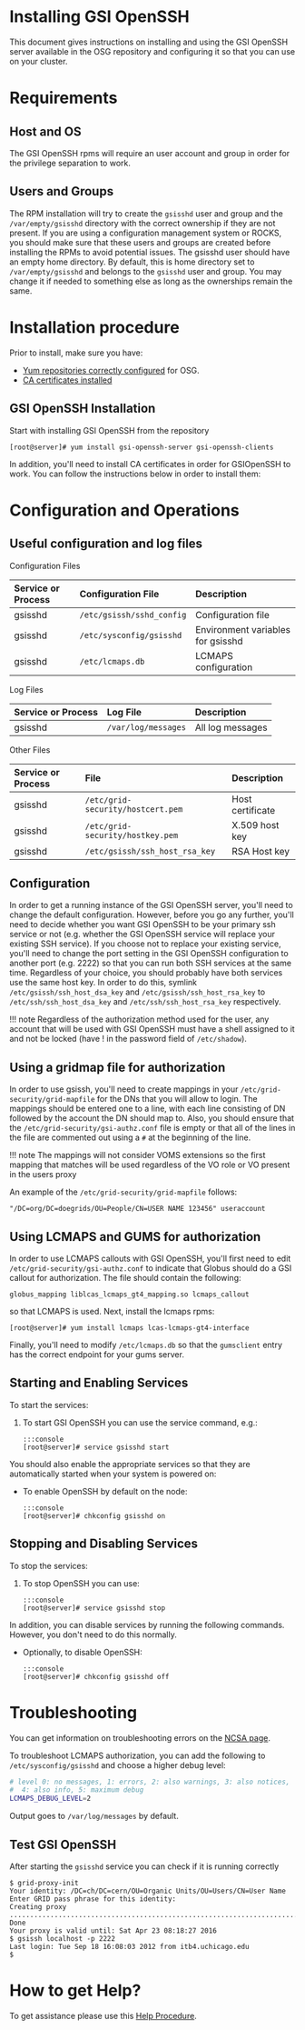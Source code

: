 Installing GSI OpenSSH
======================

This document gives instructions on installing and using the GSI OpenSSH server available in the OSG repository and configuring it so that you can use on your cluster.

Requirements
============

Host and OS
-----------

The GSI OpenSSH rpms will require an user account and group in order for the privilege separation to work.

Users and Groups
----------------

The RPM installation will try to create the `gsisshd` user and group and the `/var/empty/gsisshd` directory with the correct ownership if they are not present. If you are using a configuration management system or ROCKS, you should make sure that these users and groups are created before installing the RPMs to avoid potential issues. The gsisshd user should have an empty home directory. By default, this is home directory set to `/var/empty/gsisshd` and belongs to the `gsisshd` user and group. You may change it if needed to something else as long as the ownerships remain the same.


Installation procedure
======================

Prior to install, make sure you have:
* [Yum repositories correctly configured](../common/yum.md) for OSG.
* [CA certificates installed](../common/ca.md)

GSI OpenSSH Installation
------------------------

Start with installing GSI OpenSSH from the repository

``` console
[root@server]# yum install gsi-openssh-server gsi-openssh-clients
```

In addition, you'll need to install CA certificates in order for GSIOpenSSH to work. You can follow the instructions below in order to install them:

Configuration and Operations
============================

Useful configuration and log files
----------------------------------

Configuration Files

| Service or Process | Configuration File        | Description                       |
|:-------------------|:--------------------------|:----------------------------------|
| gsisshd            | `/etc/gsissh/sshd_config` | Configuration file                |
| gsisshd            | `/etc/sysconfig/gsisshd`  | Environment variables for gsisshd |
| gsisshd            | `/etc/lcmaps.db`          | LCMAPS configuration              |

Log Files

| Service or Process | Log File            | Description      |
|:-------------------|:--------------------|:-----------------|
| gsisshd            | `/var/log/messages` | All log messages |

Other Files

| Service or Process | File                              | Description      |
|:-------------------|:----------------------------------|:-----------------|
| gsisshd            | `/etc/grid-security/hostcert.pem` | Host certificate |
| gsisshd            | `/etc/grid-security/hostkey.pem`  | X.509 host key   |
| gsisshd            | `/etc/gsissh/ssh_host_rsa_key`    | RSA Host key     |

Configuration
-------------
In order to get a running instance of the GSI OpenSSH server, you'll
need to change the default configuration. However, before you go any
further, you'll need to decide whether you want GSI OpenSSH to be your 
primary ssh service or not (e.g. whether the GSI OpenSSH service will 
replace your existing SSH service). If you choose not to replace your 
existing service, you'll need to change the port setting in the GSI 
OpenSSH configuration to another port (e.g. 2222) so that you can run 
both SSH services at the same time. Regardless of your choice, you 
should probably have both services use the same host key. In order 
to do this, symlink `/etc/gsissh/ssh_host_dsa_key` and `/etc/gsissh/ssh_host_rsa_key` 
to `/etc/ssh/ssh_host_dsa_key` and `/etc/ssh/ssh_host_rsa_key` respectively. 

!!! note
    Regardless of the authorization method used for the user, any 
    account that will be used with GSI OpenSSH must have a shell 
    assigned to it and not be locked (have ! in the password field of `/etc/shadow`).

Using a gridmap file for authorization
--------------------------------------

In order to use gsissh, you'll need to create mappings in your 
`/etc/grid-security/grid-mapfile` for the DNs that you will 
allow to login. The mappings should be entered one to a line, 
with each line consisting of DN followed by the account the DN 
should map to. Also, you should ensure that the 
`/etc/grid-security/gsi-authz.conf` file is empty or that all 
of the lines in the file are commented out using a `#` at the beginning of the line.

!!! note
    The mappings will not consider VOMS extensions so the first mapping that matches will be used regardless of the VO role or VO present in the users proxy

An example of the `/etc/grid-security/grid-mapfile` follows:

```
"/DC=org/DC=doegrids/OU=People/CN=USER NAME 123456" useraccount
```

Using LCMAPS and GUMS for authorization
---------------------------------------

In order to use LCMAPS callouts with GSI OpenSSH, you'll first need to edit `/etc/grid-security/gsi-authz.conf` to indicate that Globus should do a GSI callout for authorization. The file should contain the following:

```
globus_mapping liblcas_lcmaps_gt4_mapping.so lcmaps_callout
```

so that LCMAPS is used. Next, install the lcmaps rpms:

``` console
[root@server]# yum install lcmaps lcas-lcmaps-gt4-interface
```

Finally, you'll need to modify `/etc/lcmaps.db` so that the `gumsclient` entry has the correct endpoint for your gums server.

Starting and Enabling Services
------------------------------

To start the services:

1.  To start GSI OpenSSH you can use the service command, e.g.:

        :::console
        [root@server]# service gsisshd start

You should also enable the appropriate services so that they are automatically started when your system is powered on:

-   To enable OpenSSH by default on the node:

        :::console
        [root@server]# chkconfig gsisshd on

Stopping and Disabling Services
-------------------------------

To stop the services:

1.  To stop OpenSSH you can use:

        :::console
        [root@server]# service gsisshd stop

In addition, you can disable services by running the following commands. However, you don't need to do this normally.

-   Optionally, to disable OpenSSH:

        :::console
        [root@server]# chkconfig gsisshd off

Troubleshooting
===============

You can get information on troubleshooting errors on the [NCSA page](http://grid.ncsa.illinois.edu/ssh/ts_server.html).

To troubleshoot LCMAPS authorization, you can add the following to `/etc/sysconfig/gsisshd` and choose a higher debug level:

``` bash
# level 0: no messages, 1: errors, 2: also warnings, 3: also notices,
#  4: also info, 5: maximum debug
LCMAPS_DEBUG_LEVEL=2
```

Output goes to `/var/log/messages` by default.

Test GSI OpenSSH
----------------

After starting the `gsisshd` service you can check if it is running correctly

``` console
$ grid-proxy-init
Your identity: /DC=ch/DC=cern/OU=Organic Units/OU=Users/CN=User Name
Enter GRID pass phrase for this identity:
Creating proxy ............................................................................................... Done
Your proxy is valid until: Sat Apr 23 08:18:27 2016
$ gsissh localhost -p 2222
Last login: Tue Sep 18 16:08:03 2012 from itb4.uchicago.edu
$
```

How to get Help?
================

To get assistance please use this [Help Procedure](../common/help).

